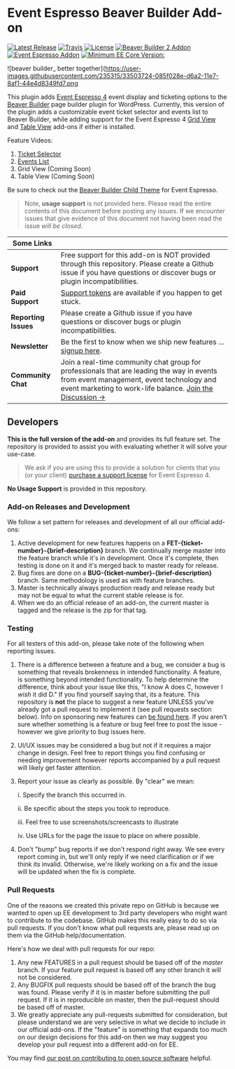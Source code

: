 Event Espresso Beaver Builder Add-on
=========

[![Latest Release](https://img.shields.io/github/tag/eventespresso/eea-beaver-builder.svg?style=flat&label=Latest%20Release)](https://github.com/eventespresso/eea-beaver-builder/releases)
[![Travis](https://travis-ci.org/eventespresso/eea-beaver-builder.svg?branch=master)](https://travis-ci.org/eventespresso/eea-beaver-builder)
[![License](https://img.shields.io/badge/License-GPLv2-blue.svg?style=flat)](https://www.gnu.org/licenses/gpl-2.0.html)
[![Beaver Builder 2 Addon](https://img.shields.io/badge/Addon%20For-Beaver%20Builder%202-orange.svg)](https://www.wpbeaverbuilder.com/?fla=1882)
[![Event Espresso Addon](https://img.shields.io/badge/Addon%20For-Event%20Espresso-blue.svg)](https://github.com/eventespresso/event-espresso-core)
[![Minimum EE Core Version:](https://img.shields.io/badge/Minimum%20EE%20core%20ver-4.9.37.p-red.svg)](https://github.com/eventespresso/event-espresso-core/releases/tag/4.9.37.p)

![beaver builder_ better together](https://user-images.githubusercontent.com/235315/33503724-085f028e-d6a2-11e7-8af1-44e4d8349fd7.png

This plugin adds [Event Espresso 4](https://eventespresso.com/?utm_source=github&utm_medium=referral&utm_campaign=beaver_builder_event_espresso) event display and ticketing options to the [Beaver Builder](https://www.wpbeaverbuilder.com/?fla=1882) page builder plugin for WordPress. Currently, this version of the plugin adds a customizable event ticket selector and events list to Beaver Builder, while adding support for the Event Espresso 4 [Grid View](https://eventespresso.com/product/eea-events-grid-view-template/?utm_source=github&utm_medium=link&utm_campaign=ee_beaver_builder_addon_description_read_me&utm_content=grid+view) and [Table View](https://eventespresso.com/product/eea-events-table-view-template/?utm_source=github&utm_medium=link&utm_campaign=ee_beaver_builder_addon_description_read_me&utm_content=table+view) add-ons if either is installed. 

Feature Videos:
1. [Ticket Selector](https://youtu.be/iYmhj_chMVc)
2. [Events List](https://youtu.be/y55nmzQl2xc)
3. Grid View (Coming Soon)
4. Table View (Coming Soon)

Be sure to check out the [Beaver Builder Child Theme](http://espressothemes.com/downloads/barista-theme/) for Event Espresso.

> Note, **usage support** is not provided here. Please read the entire contents of this document before posting any issues.  If we encounter issues that give evidence of this document not having been read the issue _will be closed_.

| **Some Links**|     |
|---- | --- |
**Support** | Free support for this add-on is NOT provided through this repository. Please create a Github issue if you have questions or discover bugs or plugin incompatibilities. 
**Paid Support** | [Support tokens](https://eventespresso.com/product/premium-support-token/?utm_source=github&utm_medium=link&utm_campaign=ee_addon_description_readme&utm_content=premium+support+token) are available if you happen to get stuck. 
**Reporting Issues** | Please create a Github issue if you have questions or discover bugs or plugin incompatibilities. 
**Newsletter** | Be the first to know when we ship new features ... [signup here](https://eventespresso.com/newsletter/?utm_source=github&utm_medium=referral&utm_campaign=beaver_builder_event_espresso).
**Community Chat** | Join a real-time community chat group for professionals that are leading the way in events from event management, event technology and event marketing to work-life balance. [Join the Discussion →](https://eventsmart.com/contact/community-chat/?utm_source=github&utm_medium=link&utm_campaign=ee_addon_description_read_me&utm_content=community+chat)

## Developers
**This is the full version of the add-on** and provides its full feature set. The repository is provided to assist you with evaluating whether it will solve your use-case.  
> We ask if you are using this to provide a solution for clients that you (or your client) [purchase a support license](https://eventespresso.com/pricing/?ee_ver=ee4&utm_source=github&utm_medium=link&utm_campaign=ee_addon_description_readme&utm_content=premium+support+license) for Event Espresso 4.

**No Usage Support** is provided in this repository.

### Add-on Releases and Development
We follow a set pattern for releases and development of all our official add-ons:
1. Active development for new features happens on a **FET-{ticket-number}-{brief-description}** branch.  We continually merge master into the feature branch while it's in development.  Once it's complete, then testing is done on it and it's merged back to master ready for release.
2. Bug fixes are done on a **BUG-{ticket-number}-{brief-description}** branch.  Same methodology is used as with feature branches.
3. Master is technically always production ready and release ready but may not be equal to what the current stable release is for.
4. When we do an official release of an add-on, the current master is tagged and the release is the zip for that tag.

### Testing
For all testers of this add-on, please take note of the following when reporting issues.
1. There is a difference between a feature and a bug, we consider a bug is something that reveals brokenness in intended functionality.  A feature, is something beyond intended functionality.  To help determine the difference, think about your issue like this, "I know A does C, however I *wish* it did D."  If you find yourself saying that, its a feature.  This repository is **not** the place to suggest a new feature UNLESS you've already got a pull request to implement it (see pull requests section below).  Info on sponsoring new features can [be found here](https://eventespresso.com/rich-features/sponsor-new-features/?utm_source=github&utm_medium=referral&utm_campaign=beaver_builder_event_espresso).  If you aren't sure whether something is a feature or bug feel free to post the issue - however we give priority to bug issues here.
2. UI/UX issues may be considered a bug but not if it requires a major change in design.  Feel free to report things you find confusing or needing improvement however reports accompanied by a pull request will likely get faster attention.
3. Report your issue as clearly as possible.  By "clear" we mean:

	i. Specify the branch this occurred in.

	ii. Be specific about the steps you took to reproduce.

	iii. Feel free to use screenshots/screencasts to illustrate

	iv. Use URLs for the page the issue to place on where possible.

1. Don't "bump" bug reports if we don't respond right away.  We see every report coming in, but we'll only reply if we need clarification or if we think its invalid.  Otherwise, we're likely working on a fix and the issue will be updated when the fix is complete.

### Pull Requests
One of the reasons we created this private repo on GitHub is because we wanted to open up EE development to 3rd party developers who might want to contribute to the codebase. GitHub makes this really easy to do so via pull requests.  If you don't know what pull requests are, please read up on them via the GitHub help/documentation.

Here's how we deal with pull requests for our repo:

1. Any new FEATURES in a pull request should be based off of the *master* branch. If your feature pull request is based off any other branch it will not be considered.
2. Any BUGFIX pull requests should be based off of the branch the bug was found.  Please verify if it is in master before submitting the pull request.  If it is in reproducible on master, then the pull-request should be based off of master.
3. We greatly appreciate any pull-requests submitted for consideration, but please understand we are very selective in what we decide to include in our official add-ons.  If the "feature" is something that expands too much on our design decisions for this add-on then we may suggest you develop your pull request into a different add-on for EE.


You may find [our post on contributing to open source software](https://eventespresso.com/2017/02/5-tips-for-contributing-to-open-source-software-like-event-espresso/?utm_source=github&utm_medium=referral&utm_campaign=beaver_builder_event_espresso) helpful.

